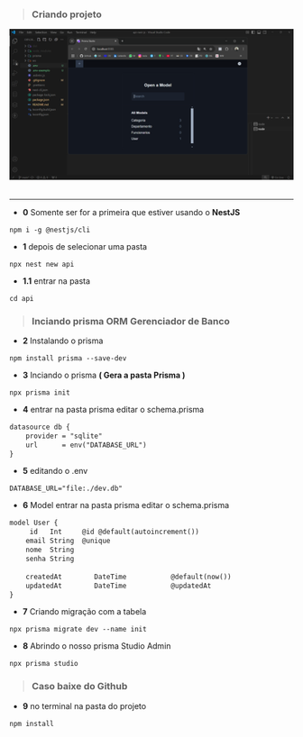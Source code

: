 > ### Criando projeto
<img src="./principal.png" alt="" />
<br/><br/>

<hr/>

* <b>0</b> Somente ser for a primeira que estiver usando o <b>NestJS</b>
```
npm i -g @nestjs/cli
```

* <b>1</b> depois de selecionar uma pasta
```
npx nest new api
```
* <b>1.1</b> entrar na pasta
```
cd api
```
> ### Inciando prisma ORM Gerenciador de Banco
* <b>2</b> Instalando o prisma
```
npm install prisma --save-dev
```

* <b>3</b> Inciando o prisma <b style="color: 'green'">( Gera a pasta Prisma )</b>
```
npx prisma init
```
    
* <b>4</b> entrar na pasta prisma editar o schema.prisma
```
datasource db {
    provider = "sqlite"
    url      = env("DATABASE_URL")
}
```

* <b>5</b> editando o .env
```
DATABASE_URL="file:./dev.db"
```

* <b>6</b> Model entrar na pasta prisma editar o schema.prisma
```
model User {
     id   Int     @id @default(autoincrement())
    email String  @unique
    nome  String
    senha String

    createdAt        DateTime           @default(now())
    updatedAt        DateTime           @updatedAt
}
```

* <b>7</b> Criando migração com a tabela
```
npx prisma migrate dev --name init
```

* <b>8</b>  Abrindo o nosso prisma Studio Admin
```
npx prisma studio
```
> ### Caso baixe do Github
* <b>9</b>  no terminal na pasta do projeto
```
npm install
```